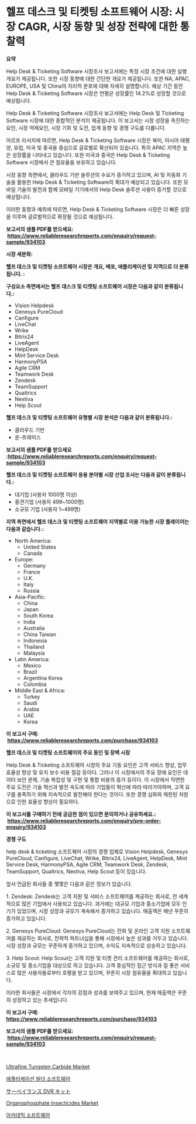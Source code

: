 <p><h1>헬프 데스크 및 티켓팅 소프트웨어 시장: 시장 CAGR, 시장 동향 및 성장 전략에 대한 통찰력</h1></p><p><strong>요약</strong></p>
<p><p>Help Desk & Ticketing Software 시장조사 보고서에는 특정 시장 조건에 대한 실행 개요가 제공됩니다. 또한 시장 동향에 대한 간단한 개요가 제공됩니다. 또한 NA, APAC, EUROPE, USA 및 China의 지리적 분포에 대해 자세히 설명합니다. 예상 기간 동안 Help Desk & Ticketing Software 시장은 연평균 성장률인 14.2%로 성장할 것으로 예상됩니다.</p><p>Help Desk & Ticketing Software 시장조사 보고서에는 Help Desk 및 Ticketing Software 시장에 대한 종합적인 분석이 제공됩니다. 이 보고서는 시장 성장을 촉진하는 요인, 시장 억제요인, 시장 기회 및 도전, 업계 동향 및 경쟁 구도를 다룹니다.</p><p>아르프 리서치에 따르면, Help Desk & Ticketing Software 시장은 북미, 아시아 태평양, 유럽, 미국 및 중국을 중심으로 글로벌로 확산되어 있습니다. 특히 APAC 지역은 높은 성장률을 나타내고 있습니다. 또한 미국과 중국은 Help Desk & Ticketing Software 시장에서 큰 점유율을 보유하고 있습니다.</p><p>시장 동향 측면에서, 클라우드 기반 솔루션의 수요가 증가하고 있으며, AI 및 자동화 기술을 활용한 Help Desk & Ticketing Software의 확대가 예상되고 있습니다. 또한 모바일 기술의 발전과 함께 모바일 기기에서의 Help Desk 솔루션 사용이 증가할 것으로 예상됩니다.</p><p>이러한 동향과 예측에 따르면, Help Desk & Ticketing Software 시장은 더 빠른 성장을 이루며 글로벌적으로 확장될 것으로 예상됩니다.</p></p>
<p><strong>보고서의 샘플 PDF를 받으세요: &nbsp;<a href="https://www.reliableresearchreports.com/enquiry/request-sample/934103">https://www.reliableresearchreports.com/enquiry/request-sample/934103</a></strong></p>
<p><strong>시장 세분화:</strong></p>
<p><strong> 헬프 데스크 및 티켓팅 소프트웨어 시장은 개요, 배포, 애플리케이션 및 지역으로 더 분류됩니다. :</strong></p>
<p><strong>구성요소 측면에서는 헬프 데스크 및 티켓팅 소프트웨어 시장은 다음과 같이 분류됩니다.:</strong></p>
<p><ul><li>Vision Helpdesk</li><li>Genesys PureCloud</li><li>Canfigure</li><li>LiveChat</li><li>Wrike</li><li>Bitrix24</li><li>LiveAgent</li><li>HelpDesk</li><li>Mint Service Desk</li><li>HarmonyPSA</li><li>Agile CRM</li><li>Teamwork Desk</li><li>Zendesk</li><li>TeamSupport</li><li>Qualtrics</li><li>Nextiva</li><li>Help Scout</li></ul></p>
<p><strong> 헬프 데스크 및 티켓팅 소프트웨어 유형별 시장 분석은 다음과 같이 분류됩니다.:</strong></p>
<p><ul><li>클라우드 기반</li><li>온-프레미스</li></ul></p>
<p><strong>보고서의 샘플 PDF를 받으세요 :<a href="https://www.reliableresearchreports.com/enquiry/request-sample/934103">https://www.reliableresearchreports.com/enquiry/request-sample/934103</a></strong></p>
<p><strong> 헬프 데스크 및 티켓팅 소프트웨어 응용 분야별 시장 산업 조사는 다음과 같이 분류됩니다.:</strong></p>
<p><ul><li>대기업 (사용자 1000명 이상)</li><li>중견기업 (사용자 499~1000명)</li><li>소규모 기업 (사용자 1~499명)</li></ul></p>
<p><strong>지역 측면에서 헬프 데스크 및 티켓팅 소프트웨어 지역별로 이용 가능한 시장 플레이어는 다음과 같습니다.:</strong></p>
<p><ul>
    <li>
        North America:
        <ul>
            <li>United States</li>
            <li>Canada</li>
        </ul>
    </li>
    <li>
        Europe:
        <ul>
            <li>Germany</li>
            <li>France</li>
            <li>U.K.</li>
            <li>Italy</li>
            <li>Russia</li>
        </ul>
    </li>
    <li>
        Asia-Pacific:
        <ul>
            <li>China</li>
            <li>Japan</li>
            <li>South Korea</li>
            <li>India</li>
            <li>Australia</li>
            <li>China Taiwan</li>
            <li>Indonesia</li>
            <li>Thailand</li>
            <li>Malaysia</li>
        </ul>
    </li>
    <li>
        Latin America:
        <ul>
            <li>Mexico</li>
            <li>Brazil</li>
            <li>Argentina Korea</li>
            <li>Colombia</li>
        </ul>
    </li>
    <li>
        Middle East & Africa:
        <ul>
            <li>Turkey</li>
            <li>Saudi</li>
            <li>Arabia</li>
            <li>UAE</li>
            <li>Korea</li>
        </ul>
    </li>
    </ul></p>
<p><strong>이 보고서 구매: &nbsp;<a href="https://www.reliableresearchreports.com/purchase/934103">https://www.reliableresearchreports.com/purchase/934103</a></strong></p>
<p><strong>헬프 데스크 및 티켓팅 소프트웨어의 주요 동인 및 장벽 시장</strong></p>
<p><p>Help Desk & Ticketing 소프트웨어 시장의 주요 기동 요인은 고객 서비스 향상, 업무 효율성 향상 및 유지 보수 비용 절감 등이다. 그러나 이 시장에서의 주요 장애 요인은 데이터 보안 문제, 기술 복잡성 및 구현 및 통합 비용의 증가 등이다. 이 시장에서 직면한 주요 도전은 기술 혁신과 발전 속도에 따라 기업들이 혁신에 따라 따라가야하며, 고객 요구를 충족하기 위해 지속적으로 발전해야 한다는 것이다. 또한 경쟁 심화와 제한된 자원으로 인한 효율성 향상이 필요하다.</p></p>
<p><strong>이 보고서를 구매하기 전에 궁금한 점이 있으면 문의하거나 공유하세요.: &nbsp;<a href="https://www.reliableresearchreports.com/enquiry/pre-order-enquiry/934103">https://www.reliableresearchreports.com/enquiry/pre-order-enquiry/934103</a></strong></p>
<p><strong>경쟁 구도</strong></p>
<p><p>help desk & ticketing 소프트웨어 시장의 경쟁 업체로 Vision Helpdesk, Genesys PureCloud, Canfigure, LiveChat, Wrike, Bitrix24, LiveAgent, HelpDesk, Mint Service Desk, HarmonyPSA, Agile CRM, Teamwork Desk, Zendesk, TeamSupport, Qualtrics, Nextiva, Help Scout 등이 있습니다. </p><p>앞서 언급된 회사들 중 몇몇은 다음과 같은 정보가 있습니다.</p><p>1. Zendesk: Zendesk는 고객 지원 및 서비스 소프트웨어를 제공하는 회사로, 전 세계적으로 많은 기업에서 사용되고 있습니다. 과거에는 대규모 기업과 중소기업에 모두 인기가 있었으며, 시장 성장과 규모가 계속해서 증가하고 있습니다. 매출액은 매년 꾸준히 증가하고 있습니다.</p><p>2. Genesys PureCloud: Genesys PureCloud는 전화 및 온라인 고객 지원 소프트웨어를 제공하는 회사로, 전략적 파트너십을 통해 시장에서 높은 성과를 거두고 있습니다. 시장 성장과 규모는 꾸준하게 증가하고 있으며, 수익도 지속적으로 상승하고 있습니다.</p><p>3. Help Scout: Help Scout는 고객 지원 및 티켓 관리 소프트웨어를 제공하는 회사로, 소규모 및 중소기업을 대상으로 하고 있습니다. 고객 중심적인 접근 방식과 질 좋은 서비스로 많은 사용자들로부터 호평을 받고 있으며, 꾸준히 시장 점유율을 확대하고 있습니다. </p><p>이러한 회사들은 시장에서 각자의 강점과 성과를 보여주고 있으며, 현재 매출액은 꾸준히 성장하고 있는 추세입니다.</p></p>
<p><strong>이 보고서 구매: &nbsp; <a href="https://www.reliableresearchreports.com/purchase/934103">https://www.reliableresearchreports.com/purchase/934103</a></strong></p>
<p><strong>보고서의 샘플 PDF를 받으세요: &nbsp;<a href="https://www.reliableresearchreports.com/enquiry/request-sample/934103">https://www.reliableresearchreports.com/enquiry/request-sample/934103</a></strong><strong></strong></p>
<p>&nbsp;</p>
<p><p><a href="https://angry-finch-aaf.notion.site/Ultrafine-Tungsten-Carbide-Market-Research-Report-Reveals-The-Latest-Trends-And-Opportunities-of-thi-ba3bd4efe5d646b68cc3bb6dda2c3524">Ultrafine Tungsten Carbide Market</a></p><p><a href="https://github.com/vsap75a286l/Market-Research-Report-List-1/blob/main/1375132184319.md">애플리케이션 빌더 소프트웨어</a></p><p><a href="https://medium.com/@deonnorth8/%E7%9B%A3%E8%A6%96dvr%E3%82%AD%E3%83%83%E3%83%88%E3%81%AE%E5%B8%82%E5%A0%B4%E8%A6%8F%E6%A8%A1%E3%81%AF-%E3%82%B0%E3%83%AD%E3%83%BC%E3%83%90%E3%83%AB%E7%94%A3%E6%A5%AD%E3%81%AB%E3%81%8A%E3%81%91%E3%82%8B%E6%9C%80%E3%82%82%E5%8A%B9%E6%9E%9C%E7%9A%84%E3%81%AA%E3%83%9E%E3%83%BC%E3%82%B1%E3%83%86%E3%82%A3%E3%83%B3%E3%82%B0%E3%83%81%E3%83%A3%E3%83%8D%E3%83%AB%E3%82%92%E6%98%8E%E3%82%89%E3%81%8B%E3%81%AB%E3%81%97%E3%81%BE%E3%81%99-09f7545f4b86">サーベイランス DVR キット</a></p><p><a href="https://view.publitas.com/reportprime-1/organophosphate-insecticides-market-dynamics-2024-2031-also-about-its-market-trends-projections-and-opportunities/">Organophosphate Insecticides Market</a></p><p><a href="https://github.com/idcefvhkdut6/Market-Research-Report-List-1/blob/main/6210372184318.md">아카데믹 소프트웨어</a></p></p>